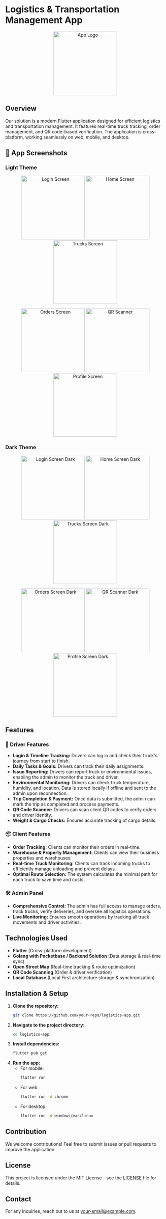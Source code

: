 # Logistics & Transportation Management App

<p align="center">
  <img src="readmepicture/logo.png" width="200" alt="App Logo"/>
</p>

## Overview
Our solution is a modern Flutter application designed for efficient logistics and transportation management. It features real-time truck tracking, order management, and QR code-based verification. The application is cross-platform, working seamlessly on web, mobile, and desktop.

## 📱 App Screenshots

### Light Theme
<p align="center">
  <img src="readmepicture/light/login.png" width="200" alt="Login Screen"/>
  <img src="readmepicture/light/home.png" width="200" alt="Home Screen"/>
  <img src="readmepicture/light/trucks.png" width="200" alt="Trucks Screen"/>
</p>

<p align="center">
  <img src="readmepicture/light/orders.png" width="200" alt="Orders Screen"/>
  <img src="readmepicture/light/qr.png" width="200" alt="QR Scanner"/>
  <img src="readmepicture/light/profile.png" width="200" alt="Profile Screen"/>
</p>

### Dark Theme
<p align="center">
  <img src="readmepicture/dark/login.png" width="200" alt="Login Screen Dark"/>
  <img src="readmepicture/dark/home.png" width="200" alt="Home Screen Dark"/>
  <img src="readmepicture/dark/trucks.png" width="200" alt="Trucks Screen Dark"/>
</p>

<p align="center">
  <img src="readmepicture/dark/orders.png" width="200" alt="Orders Screen Dark"/>
  <img src="readmepicture/dark/qr.png" width="200" alt="QR Scanner Dark"/>
  <img src="readmepicture/dark/profile.png" width="200" alt="Profile Screen Dark"/>
</p>

## Features

### 🚛 Driver Features
- **Login & Timeline Tracking:** Drivers can log in and check their truck's journey from start to finish.
- **Daily Tasks & Goals:** Drivers can track their daily assignments.
- **Issue Reporting:** Drivers can report truck or environmental issues, enabling the admin to monitor the truck and driver.
- **Environmental Monitoring:** Drivers can check truck temperature, humidity, and location. Data is stored locally if offline and sent to the admin upon reconnection.
- **Trip Completion & Payment:** Once data is submitted, the admin can mark the trip as completed and process payments.
- **QR Code Scanner:** Drivers can scan client QR codes to verify orders and driver identity.
- **Weight & Cargo Checks:** Ensures accurate tracking of cargo details.

### 📦 Client Features
- **Order Tracking:** Clients can monitor their orders in real-time.
- **Warehouse & Property Management:** Clients can view their business properties and warehouses.
- **Real-time Truck Monitoring:** Clients can track incoming trucks to efficiently manage unloading and prevent delays.
- **Optimal Route Selection:** The system calculates the minimal path for each truck to save time and costs.

### 🛠️ Admin Panel
- **Comprehensive Control:** The admin has full access to manage orders, track trucks, verify deliveries, and oversee all logistics operations.
- **Live Monitoring:** Ensures smooth operations by tracking all truck movements and driver activities.

## Technologies Used
- **Flutter** (Cross-platform development)
- **Golang with Pocketbase / Backend Solution** (Data storage & real-time sync)
- **Open Street Map** (Real-time tracking & route optimization)
- **QR Code Scanning** (Order & driver verification)
- **Local Database** (Local First architecture storage & synchronization)

## Installation & Setup
1. **Clone the repository:**
   ```bash
   git clone https://github.com/your-repo/logistics-app.git
   ```
2. **Navigate to the project directory:**
   ```bash
   cd logistics-app
   ```
3. **Install dependencies:**
   ```bash
   flutter pub get
   ```
4. **Run the app:**
   - For mobile:
     ```bash
     flutter run
     ```
   - For web:
     ```bash
     flutter run -d chrome
     ```
   - For desktop:
     ```bash
     flutter run -d windows/mac/linux
     ```

## Contribution
We welcome contributions! Feel free to submit issues or pull requests to improve the application.

## License
This project is licensed under the MIT License - see the [LICENSE](LICENSE) file for details.

## Contact
For any inquiries, reach out to us at [your-email@example.com](mailto:your-email@example.com).


